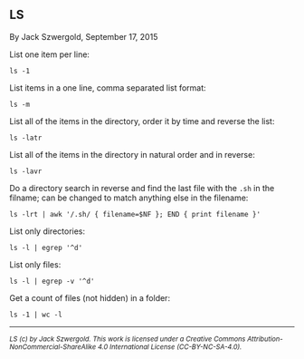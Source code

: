 ## LS

By Jack Szwergold, September 17, 2015

List one item per line:

    ls -1

List items in a one line, comma separated list format:

    ls -m

List all of the items in the directory, order it by time and reverse the list:

    ls -latr

List all of the items in the directory in natural order and in reverse:

    ls -lavr

Do a directory search in reverse and find the last file with the `.sh` in the filname; can be changed to match anything else in the filename:

    ls -lrt | awk '/.sh/ { filename=$NF }; END { print filename }'

List only directories:

    ls -l | egrep '^d'

List only files:

    ls -l | egrep -v '^d'

Get a count of files (not hidden) in a folder:

    ls -1 | wc -l

***

<sup>*LS (c) by Jack Szwergold. This work is licensed under a Creative Commons Attribution-NonCommercial-ShareAlike 4.0 International License (CC-BY-NC-SA-4.0).*</sup>